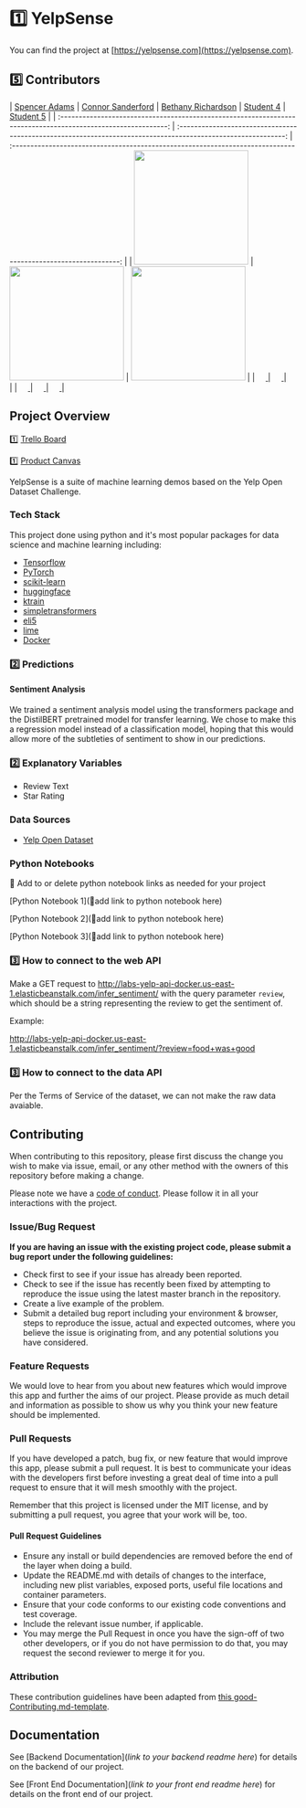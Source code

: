 <!-- 🚫 Note: All lines that start with 🚫 are instructions and should be deleted before this is posted to your portfolio. This is intended to be a guideline. Feel free to add your own flare to it.

🚫 The numbers 1️⃣ through 5️⃣ next to each item represent the week that part of the docs needs to be comepleted by.  Make sure to delete the numbers by the end of Labs.

🚫 Each student has a required minimum number of meaningful PRs each week per the rubric.  Contributing to docs does NOT count as a PR to meet your weekly requirements. -->

# 1️⃣ YelpSense

You can find the project at [https://yelpsense.com](https://yelpsense.com).

## 5️⃣ Contributors

|                                       [Spencer Adams](https://github.com/spentaur)                                       |                                       [Connor Sanderford](https://github.com/crsanderford)                                        |                                       [Bethany Richardson](http://github.com/ravenha)                                          |                                       [Student 4](https://github.com/)                                        |                                       [Student 5](https://github.com/)                                        |
| :-----------------------------------------------------------------------------------------------------------: | :-----------------------------------------------------------------------------------------------------------: | :-----------------------------------------------------------------------------------------------------------: |
|                      [<img src="https://avatars2.githubusercontent.com/u/2055801?s=460&u=2e8d9831dc72da5d99a127d070f7985a40fcacfb&v=4" width = "200" />](https://github.com/spentaur)                       |                      [<img src="https://yelpsense.com/images/connor.jpg" width = "200" />](https://github.com/crsanderford)                       |                      [<img src="https://avatars2.githubusercontent.com/u/51799343?s=460&u=cc7cd70771da267f60437f6551c05cb415f5d1fe&v=4" width = "200" />](https://github.com/ravenha)                       |
|                 [<img src="https://github.com/favicon.ico" width="15"> ](https://github.com/spentaur)                 |            [<img src="https://github.com/favicon.ico" width="15"> ](https://github.com/crsanderford)             |           [<img src="https://github.com/favicon.ico" width="15"> ](https://github.com/ravenha)            |
| [ <img src="https://static.licdn.com/sc/h/al2o9zrvru7aqj8e1x2rzsrca" width="15"> ](https://linkedin.com/in/spentaur) | [ <img src="https://static.licdn.com/sc/h/al2o9zrvru7aqj8e1x2rzsrca" width="15"> ](https://www.linkedin.com/in/connor-sanderford/) | [ <img src="https://static.licdn.com/sc/h/al2o9zrvru7aqj8e1x2rzsrca" width="15"> ](https://www.linkedin.com/in/ravenha) |



<!-- 🚫 5️⃣ Optional examples of using images with links for your tech stack, make sure to change these to fit your project

![MIT](https://img.shields.io/packagist/l/doctrine/orm.svg)
![Typescript](https://img.shields.io/npm/types/typescript.svg?style=flat)
[![Netlify Status](https://api.netlify.com/api/v1/badges/b5c4db1c-b10d-42c3-b157-3746edd9e81d/deploy-status)](netlify link goes in these parenthesis)
[![code style: prettier](https://img.shields.io/badge/code_style-prettier-ff69b4.svg?style=flat-square)](https://github.com/prettier/prettier)

🚫 more info on using badges [here](https://github.com/badges/shields) -->

## Project Overview


1️⃣ [Trello Board](https://trello.com/b/Uwd55Hds/labs-pt9-pt-yelp)

1️⃣ [Product Canvas](https://www.notion.so/Part-Time-Yelp-Dataset-Challenge-4bddd7e5a8114139955d1223647dfc79)

<!-- 🚫 Replace lorem ipsum with a description of your project -->

YelpSense is a suite of machine learning demos based on the Yelp Open Dataset Challenge. 

<!-- 🚫  delete if front end is not applicable to your project

1️⃣ [Deployed Front End](🚫add link to deployed app here) -->

### Tech Stack

<!-- 🚫 List all of the languages, frameworks, services, etc used here. -->

This project done using python and it's most popular packages for data science and machine learning including:
- [Tensorflow](https://www.tensorflow.org)
- [PyTorch](https://pytorch.org)
- [scikit-learn](https://scikit-learn.org/stable/)
- [huggingface](https://huggingface.co)
- [ktrain](https://github.com/amaiya/ktrain)
- [simpletransformers](https://github.com/ThilinaRajapakse/simpletransformers)
- [eli5](https://eli5.readthedocs.io/en/latest/)
- [lime](https://lime-ml.readthedocs.io/en/latest/)
- [Docker](https://www.docker.com)

### 2️⃣ Predictions

#### Sentiment Analysis
We trained a sentiment analysis model using the transformers package and the DistilBERT pretrained model for transfer learning. We chose to make this a regression model instead of a classification model, hoping that this would allow more of the subtleties of sentiment to show in our predictions.

### 2️⃣ Explanatory Variables

-   Review Text
-   Star Rating

### Data Sources
<!-- 🚫  Add to or delete souce links as needed for your project -->


-   [Yelp Open Dataset](https://www.yelp.com/dataset)

### Python Notebooks

🚫  Add to or delete python notebook links as needed for your project

[Python Notebook 1](🚫add link to python notebook here)

[Python Notebook 2](🚫add link to python notebook here)

[Python Notebook 3](🚫add link to python notebook here)

### 3️⃣ How to connect to the web API

<!-- 🚫 List directions on how to connect to the API here -->

Make a GET request to http://labs-yelp-api-docker.us-east-1.elasticbeanstalk.com/infer_sentiment/ with the query parameter `review`, which should be a string representing the review to get the sentiment of.

Example:

http://labs-yelp-api-docker.us-east-1.elasticbeanstalk.com/infer_sentiment/?review=food+was+good

### 3️⃣ How to connect to the data API

<!-- 🚫 List directions on how to connect to the API here -->

Per the Terms of Service of the dataset, we can not make the raw data avaiable.

## Contributing

When contributing to this repository, please first discuss the change you wish to make via issue, email, or any other method with the owners of this repository before making a change.

Please note we have a [code of conduct](./code_of_conduct.md.md). Please follow it in all your interactions with the project.

### Issue/Bug Request

 **If you are having an issue with the existing project code, please submit a bug report under the following guidelines:**
 - Check first to see if your issue has already been reported.
 - Check to see if the issue has recently been fixed by attempting to reproduce the issue using the latest master branch in the repository.
 - Create a live example of the problem.
 - Submit a detailed bug report including your environment & browser, steps to reproduce the issue, actual and expected outcomes,  where you believe the issue is originating from, and any potential solutions you have considered.

### Feature Requests

We would love to hear from you about new features which would improve this app and further the aims of our project. Please provide as much detail and information as possible to show us why you think your new feature should be implemented.

### Pull Requests

If you have developed a patch, bug fix, or new feature that would improve this app, please submit a pull request. It is best to communicate your ideas with the developers first before investing a great deal of time into a pull request to ensure that it will mesh smoothly with the project.

Remember that this project is licensed under the MIT license, and by submitting a pull request, you agree that your work will be, too.

#### Pull Request Guidelines

- Ensure any install or build dependencies are removed before the end of the layer when doing a build.
- Update the README.md with details of changes to the interface, including new plist variables, exposed ports, useful file locations and container parameters.
- Ensure that your code conforms to our existing code conventions and test coverage.
- Include the relevant issue number, if applicable.
- You may merge the Pull Request in once you have the sign-off of two other developers, or if you do not have permission to do that, you may request the second reviewer to merge it for you.

### Attribution

These contribution guidelines have been adapted from [this good-Contributing.md-template](https://gist.github.com/PurpleBooth/b24679402957c63ec426).

## Documentation

See [Backend Documentation](_link to your backend readme here_) for details on the backend of our project.

See [Front End Documentation](_link to your front end readme here_) for details on the front end of our project.

